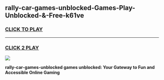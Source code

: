 
## rally-car-games-unblocked-Games-Play-Unblocked-&-Free-k61ve
<h3>
<a href="https://premium76.site?title=rally-car-games-unblocked&ref=24A">CLICK TO PLAY</a></h3>
<hr>

<h3>
<a href="https://premium76.site?title=rally-car-games-unblocked&ref=24A">CLICK 2 PLAY</a>
  
</h3>

<a href="https://premium76.site?title=rally-car-games-unblocked&ref=24A"><img src="https://clearcache.store/games.png"></a>


**rally-car-games-unblocked games unblocked: Your Gateway to Fun and Accessible Online Gaming**
